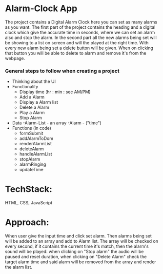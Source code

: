 # Alarm-Clock App
The project contains a Digital Alarm Clock here you can set as many alarms as you want. 
The first part of the project contains the heading and a digital clock which give the accurate time in seconds, where we can set an alarm also and stop the alarm. In the second part all the new alarms being set will be showing to a list on screen and will the played at the right time. With every new alarm being set a delete button will be given. When on clicking that button you will be able to delete to alarm and remove it's from the webpage.


### General steps to follow when creating a project

- Thinking about the UI
- Functionality
    - Display time (hr : min : sec AM/PM)
    - Add a Alarm
    - Display a Alarm list
    - Delete a Alarm
    - Play a Alarm
    - Stop Alarm
- Data
    -Alarm-List - an array
    -Alarm - ("time")
- Functions (in code)
    - formSubmit
    - addAlarmToDom
    - renderAlarmList
    - deleteAlarm
    - handleAlarmList
    - stopAlarm
    - alarmRinging
    - updateTime

# TechStack: 
HTML, CSS, JavaScript

# Approach:
When user give the input time and click set alarm. Then alarms being set will be added to an array and add to Alarm list. The array will be checked on every second, if it contains the current time it's match, then the alarm's sound will be played. 
when clicking on "Stop alarm" the audio will be paused and reset duration, when clicking on "Delete Alarm" check the target alarm time and said alarm will be removed from the array and render the alarm list. 